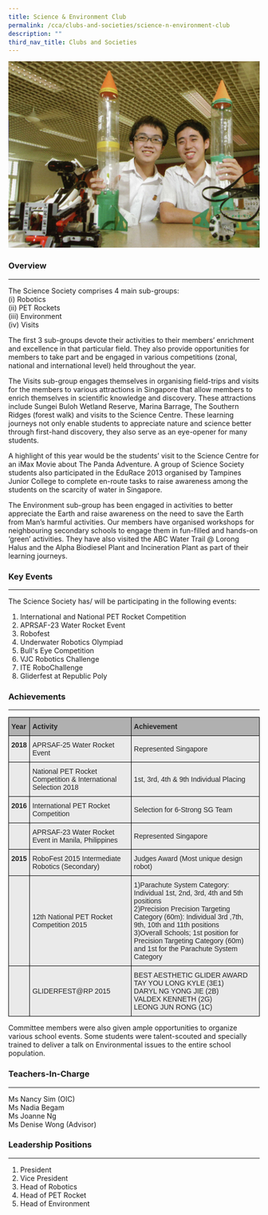 ```yaml
---
title: Science & Environment Club
permalink: /cca/clubs-and-societies/science-n-environment-club
description: ""
third_nav_title: Clubs and Societies
---
```

![Science & Environment Club](/images/Science-and-Environment.jpg)

### Overview
--------

The Science Society comprises 4 main sub-groups:   
(i) Robotics   
(ii) PET Rockets   
(iii) Environment   
(iv) Visits  
  

The first 3 sub-groups devote their activities to their members’ enrichment and excellence in that particular field. They also provide opportunities for members to take part and be engaged in various competitions (zonal, national and international level) held throughout the year. 

  

The Visits sub-group engages themselves in organising field-trips and visits for the members to various attractions in Singapore that allow members to enrich themselves in scientific knowledge and discovery. These attractions include Sungei Buloh Wetland Reserve, Marina Barrage, The Southern Ridges (forest walk) and visits to the Science Centre. These learning journeys not only enable students to appreciate nature and science better through first-hand discovery, they also serve as an eye-opener for many students. 

  

A highlight of this year would be the students’ visit to the Science Centre for an iMax Movie about The Panda Adventure. A group of Science Society students also participated in the EduRace 2013 organised by Tampines Junior College to complete en-route tasks to raise awareness among the students on the scarcity of water in Singapore. 

  

The Environment sub-group has been engaged in activities to better appreciate the Earth and raise awareness on the need to save the Earth from Man’s harmful activities. Our members have organised workshops for neighbouring secondary schools to engage them in fun-filled and hands-on ‘green’ activities. They have also visited the ABC Water Trail @ Lorong Halus and the Alpha Biodiesel Plant and Incineration Plant as part of their learning journeys.

### Key Events
----------

The Science Society has/ will be participating in the following events:

1.  International and National PET Rocket Competition
2.  APRSAF-23 Water Rocket Event
3.  Robofest
4.  Underwater Robotics Olympiad 
5.  Bull's Eye Competition
6.  VJC Robotics Challenge
7.  ITE RoboChallenge
8.  Gliderfest at Republic Poly

### Achievements
------------

<style type="text/css">
.tg  {border-collapse:collapse;border-spacing:0;}
.tg td{border-color:black;border-style:solid;border-width:1px;font-family:Arial, sans-serif;font-size:14px;
  overflow:hidden;padding:10px 5px;word-break:normal;}
.tg th{border-color:black;border-style:solid;border-width:1px;font-family:Arial, sans-serif;font-size:14px;
  font-weight:normal;overflow:hidden;padding:10px 5px;word-break:normal;}
.tg .tg-y7qa{background-color:#EAEAEA;color:#222;text-align:left;vertical-align:top}
.tg .tg-xxiv{background-color:#B0B0B0;color:#222;font-weight:bold;text-align:left;vertical-align:middle}
.tg .tg-rj1p{background-color:#EAEAEA;color:#222;font-weight:bold;text-align:left;vertical-align:top}
.tg .tg-bvia{background-color:#EAEAEA;color:#222;text-align:left;vertical-align:middle}
</style>
<table class="tg">
<thead>
  <tr>
    <th class="tg-xxiv"><span style="color:#222;background-color:#B0B0B0">Year</span></th>
    <th class="tg-xxiv"><span style="color:#222;background-color:#B0B0B0">Activity</span></th>
    <th class="tg-xxiv"><span style="color:#222;background-color:#B0B0B0">Achievement</span></th>
  </tr>
</thead>
<tbody>
  <tr>
    <td class="tg-rj1p">2018</td>
    <td class="tg-bvia"><span style="color:#222;background-color:#EAEAEA">APRSAF-25 Water Rocket Event</span></td>
    <td class="tg-bvia"><span style="color:#222;background-color:#EAEAEA">Represented Singapore</span></td>
  </tr>
  <tr>
    <td class="tg-bvia"><span style="color:#222;background-color:#EAEAEA"> </span></td>
    <td class="tg-bvia"><span style="color:#222;background-color:#EAEAEA">National PET Rocket Competition &amp; International Selection 2018</span></td>
    <td class="tg-bvia"><span style="color:#222;background-color:#EAEAEA">1st, 3rd, 4th &amp; 9th Individual Placing</span></td>
  </tr>
  <tr>
    <td class="tg-rj1p">2016</td>
    <td class="tg-bvia"><span style="color:#222;background-color:#EAEAEA">International PET Rocket Competition</span></td>
    <td class="tg-bvia"><span style="color:#222;background-color:#EAEAEA"> Selection for 6-Strong SG Team</span></td>
  </tr>
  <tr>
    <td class="tg-y7qa"></td>
    <td class="tg-bvia"><span style="color:#222;background-color:#EAEAEA">APRSAF-23 Water Rocket Event in Manila, Philippines</span></td>
    <td class="tg-bvia"><span style="color:#222;background-color:#EAEAEA">Represented Singapore</span></td>
  </tr>
  <tr>
    <td class="tg-rj1p">2015</td>
    <td class="tg-bvia"><span style="color:#222;background-color:#EAEAEA">RoboFest 2015 Intermediate Robotics (Secondary)</span></td>
    <td class="tg-bvia"><span style="color:#222;background-color:#EAEAEA">Judges Award (Most unique design robot)</span></td>
  </tr>
  <tr>
    <td class="tg-bvia"></td>
    <td class="tg-bvia"><span style="color:#222;background-color:#EAEAEA">12th National PET Rocket Competition 2015</span></td>
    <td class="tg-bvia"><span style="color:#222;background-color:#EAEAEA">1)Parachute System Category: Individual 1st, 2nd, 3rd, 4th and 5th positions</span><br><span style="color:#222;background-color:#EAEAEA">2)Precision Precision Targeting Category (60m): Individual 3rd ,7th, 9th, 10th and 11th positions</span><br><span style="color:#222;background-color:#EAEAEA">3)Overall Schools; 1st position for Precision Targeting Category (60m) and 1st for the Parachute System Category</span></td>
  </tr>
  <tr>
    <td class="tg-bvia"></td>
    <td class="tg-bvia"><span style="color:#222;background-color:#EAEAEA">GLIDERFEST@RP 2015</span></td>
    <td class="tg-bvia"><span style="color:#222;background-color:#EAEAEA">BEST AESTHETIC GLIDER AWARD</span><br><span style="color:#222;background-color:#EAEAEA">TAY YOU LONG KYLE (3E1)</span><br><span style="color:#222;background-color:#EAEAEA">DARYL NG YONG JIE (2B)</span><br><span style="color:#222;background-color:#EAEAEA">VALDEX KENNETH (2G)</span><br><span style="color:#222;background-color:#EAEAEA">LEONG JUN RONG (1C)</span></td>
  </tr>
</tbody>
</table>

Committee members were also given ample opportunities to organize various school events. Some students were talent-scouted and specially trained to deliver a talk on Environmental issues to the entire school population.

### Teachers-In-Charge
------------------

Ms Nancy Sim (OIC) <br>
Ms Nadia Begam   <br>
Ms Joanne Ng    <br>
Ms Denise Wong (Advisor)  

### Leadership Positions
--------------------

1.  President
2.  Vice President
3.  Head of Robotics
4.  Head of PET Rocket
5.  Head of Environment